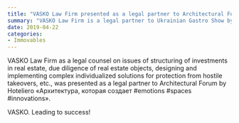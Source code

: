 ```yaml
---
title: "VASKO Law Firm presented as a legal partner to Architectural Forum by Hoteliero"
summary: "VASKO Law Firm is a legal partner to Ukrainian Gastro Show by Hoteliero"
date: 2019-04-22
categories:
- Immovables
---
```


VASKO Law Firm as a legal counsel on issues of structuring of investments in real estate, due diligence of real estate objects, designing and implementing complex individualized solutions for protection from hostile takeovers, etc., was presented as a legal partner to Architectural Forum by Hoteliero «Архитектура, которая создает #emotions #spaces #innovations».

VASKO. Leading to success!